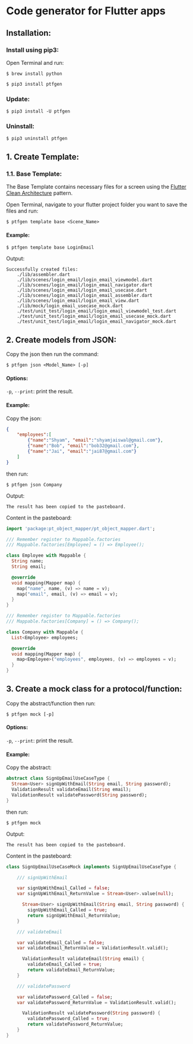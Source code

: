 <!-- ptfgen template base Login -->
<!-- ptfgen mock -->
<!-- ptfgen test -->
<!-- ptfgen json Model -->
<!-- ptfgen api Model -->
<!-- ptfgen bind Model -->

# Code generator for Flutter apps
## Installation:
### Install using pip3:
Open Terminal and run:
```
$ brew install python
```
```
$ pip3 install ptfgen
```

### Update:

```
$ pip3 install -U ptfgen
```

### Uninstall:

```
$ pip3 uninstall ptfgen
```

## 1. Create Template:
### 1.1. Base Template:
The Base Template contains necessary files for a screen using the [Flutter Clean Architecture](xxx) pattern.

Open Terminal, navigate to your flutter project folder you want to save the files and run:

```
$ ptfgen template base <Scene_Name>
```

#### Example:

```
$ ptfgen template base LoginEmail
```

Output:

```
Successfully created files:
    ./lib/assembler.dart
    ./lib/scenes/login_email/login_email_viewmodel.dart
    ./lib/scenes/login_email/login_email_navigator.dart
    ./lib/scenes/login_email/login_email_usecase.dart
    ./lib/scenes/login_email/login_email_assembler.dart
    ./lib/scenes/login_email/login_email_view.dart
    ./lib/mock/login_email_usecase_mock.dart
    ./test/unit_test/login_email/login_email_viewmodel_test.dart
    ./test/unit_test/login_email/login_email_usecase_mock.dart
    ./test/unit_test/login_email/login_email_navigator_mock.dart
```

## 2. Create models from JSON:
Copy the json then run the command:

```
$ ptfgen json <Model_Name> [-p]
```

#### Options:

`-p`, `--print`: print the result.

#### Example:
Copy the json:

```json
{
    "employees":[  
        {"name":"Shyam", "email":"shyamjaiswal@gmail.com"},  
        {"name":"Bob", "email":"bob32@gmail.com"},  
        {"name":"Jai", "email":"jai87@gmail.com"}  
    ]
} 
```

then run:

```
$ ptfgen json Company
```

Output:

```
The result has been copied to the pasteboard.
```

Content in the pasteboard:

```dart
import 'package:pt_object_mapper/pt_object_mapper.dart'; 

/// Remember register to Mappable.factories
/// Mappable.factories[Employee] = () => Employee();

class Employee with Mappable {
  String name;
  String email;

  @override
  void mapping(Mapper map) {
    map("name", name, (v) => name = v);
    map("email", email, (v) => email = v);
  }
}

/// Remember register to Mappable.factories
/// Mappable.factories[Company] = () => Company();

class Company with Mappable {
  List<Employee> employees;

  @override
  void mapping(Mapper map) {
    map<Employee>("employees", employees, (v) => employees = v);
  }
}
```

## 3. Create a mock class for a protocol/function:
Copy the abstract/function then run:

```
$ ptfgen mock [-p]
```

#### Options:

`-p`, `--print`: print the result.

#### Example:
Copy the abstract:

```dart
abstract class SignUpEmailUseCaseType {
  Stream<User> signUpWithEmail(String email, String password);
  ValidationResult validateEmail(String email);
  ValidationResult validatePassword(String password);
}
```

then run:

```
$ ptfgen mock
```

Output:

```
The result has been copied to the pasteboard.
```

Content in the pasteboard:

```dart
class SignUpEmailUseCaseMock implements SignUpEmailUseCaseType {

    /// signUpWithEmail

    var signUpWithEmail_Called = false;
    var signUpWithEmail_ReturnValue = Stream<User>.value(null);

      Stream<User> signUpWithEmail(String email, String password) {
        signUpWithEmail_Called = true;
        return signUpWithEmail_ReturnValue;
    } 

    /// validateEmail

    var validateEmail_Called = false;
    var validateEmail_ReturnValue = ValidationResult.valid();

      ValidationResult validateEmail(String email) {
        validateEmail_Called = true;
        return validateEmail_ReturnValue;
    } 

    /// validatePassword

    var validatePassword_Called = false;
    var validatePassword_ReturnValue = ValidationResult.valid();

      ValidationResult validatePassword(String password) {
        validatePassword_Called = true;
        return validatePassword_ReturnValue;
    } 
}
```
